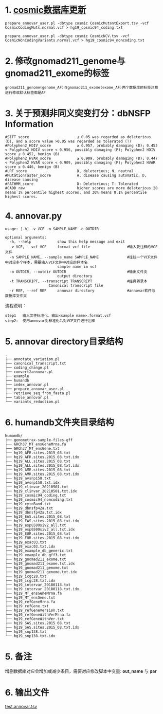 # 1. [cosmic数据库更新](https://annovar.openbioinformatics.org/en/latest/user-guide/filter/)

    prepare_annovar_user.pl -dbtype cosmic CosmicMutantExport.tsv -vcf CosmicCodingMuts.normal.vcf > hg19_cosmic94_coding.txt

    prepare_annovar_user.pl -dbtype cosmic CosmicNCV.tsv -vcf CosmicNonCodingVariants.normal.vcf > hg19_cosmic94_noncoding.txt

# 2. 修改gnomad211_genome与gnomad211_exome的标签

    gnomad211_genome(genome_AF)与gnomad211_exome(exome_AF)两个数据库的标签注意进行修改默认标签都是AF

# 3. 关于预测非同义突变打分：dbNSFP Information

    #SIFT_score                      ≤ 0.05 was regarded as deleterious (D), and a score value >0.05 was regarded as tolerated (T)
    #Polyphen2_HDIV_score            ≥ 0.957, probably damaging (D); 0.453 < Polyphen2 HDIV score < 0.956, possibly damaging (P); Polyphen2 HDIV score ≤ 0.452, benign (B)
    #Polyphen2_HVAR_score            ≥ 0.909, probably damaging (D); 0.447 < Polyphen2 HVAR score < 0.909, possibly damaging (P); Polyphen2 HVAR score ≤ 0.446, benign (B)
    #LRT_score                       D, deleterious; N, neutral
    #MutationTaster_score            A, disease causing automatic; D, disease causing
    #FATHMM_score                    D: Deleterious; T: Tolerated
    #CADD_raw                        higher scores are more deleterious:20 means 1% percentile highest scores, and 30% means 0.1% percentile highest scores.

# 4. annovar.py

    usage: [-h] -v VCF -n SAMPLE_NAME -o OUTDIR
    
    optional arguments:
      -h, --help            show this help message and exit
      -v VCF, --vcf VCF     format vcf file                 #输入要注释的VCF文件
      -n SAMPLE_NAME, --sample_name SAMPLE_NAME             #往往一个VCF文件中对应多个样本，需要输入VCF文件中对应的样本名
                            sample name in vcf              
      -o OUTDIR, --outdir OUTDIR                            #输出文件夹
                            output directory
      -t TRANSCRIPT, --transcript TRANSCRIPT                #经典转录本
                        Canonical transcript file
      -r REF, --ref REF     annovar directory               #annovar软件与数据库文件夹

流程说明：

    step1   输入文件标准化，输出<sample name>.format.vcf
    step2:  使用annovar对标准化后对VCF文件进行注释

# 5. annovar directory目录结构

    .
    ├── annotate_variation.pl
    ├── canonical_transcript.txt
    ├── coding_change.pl
    ├── convert2annovar.pl
    ├── example
    ├── humandb
    ├── index_annovar.pl
    ├── prepare_annovar_user.pl
    ├── retrieve_seq_from_fasta.pl
    ├── table_annovar.pl
    └── variants_reduction.pl

# 6. humandb文件夹目录结构

    humandb/
    ├── genometrax-sample-files-gff
    ├── GRCh37_MT_ensGeneMrna.fa
    ├── GRCh37_MT_ensGene.txt
    ├── hg19_AFR.sites.2015_08.txt
    ├── hg19_AFR.sites.2015_08.txt.idx
    ├── hg19_ALL.sites.2015_08.txt
    ├── hg19_ALL.sites.2015_08.txt.idx
    ├── hg19_AMR.sites.2015_08.txt
    ├── hg19_AMR.sites.2015_08.txt.idx
    ├── hg19_avsnp150.txt
    ├── hg19_avsnp150.txt.idx
    ├── hg19_clinvar_20210501.txt
    ├── hg19_clinvar_20210501.txt.idx
    ├── hg19_cosmic94_coding.txt
    ├── hg19_cosmic94_noncoding.txt
    ├── hg19_cytoBand.txt
    ├── hg19_dbnsfp42a.txt
    ├── hg19_dbnsfp42a.txt.idx
    ├── hg19_EAS.sites.2015_08.txt
    ├── hg19_EAS.sites.2015_08.txt.idx
    ├── hg19_esp6500siv2_all.txt
    ├── hg19_esp6500siv2_all.txt.idx
    ├── hg19_EUR.sites.2015_08.txt
    ├── hg19_EUR.sites.2015_08.txt.idx
    ├── hg19_exac03.txt
    ├── hg19_exac03.txt.idx
    ├── hg19_example_db_generic.txt
    ├── hg19_example_db_gff3.txt
    ├── hg19_gnomad211_exome.txt
    ├── hg19_gnomad211_exome.txt.idx
    ├── hg19_gnomad211_genome.txt
    ├── hg19_gnomad211_genome.txt.idx
    ├── hg19_icgc28.txt
    ├── hg19_icgc28.txt.idx
    ├── hg19_intervar_20180118.txt
    ├── hg19_intervar_20180118.txt.idx
    ├── hg19_MT_ensGeneMrna.fa
    ├── hg19_MT_ensGene.txt
    ├── hg19_refGeneMrna.fa
    ├── hg19_refGene.txt
    ├── hg19_refGeneVersion.txt
    ├── hg19_refGeneWithVerMrna.fa
    ├── hg19_refGeneWithVer.txt
    ├── hg19_SAS.sites.2015_08.txt
    ├── hg19_SAS.sites.2015_08.txt.idx
    ├── hg19_snp138.txt
    └── hg19_snp138.txt.idx

# 5. 备注

增删数据库对应会增加或减少条目，需要对应修改脚本中变量:
**out_name**    与   **par**

# 6. 输出文件

[test.annovar.tsv](./test.annovar.tsv)